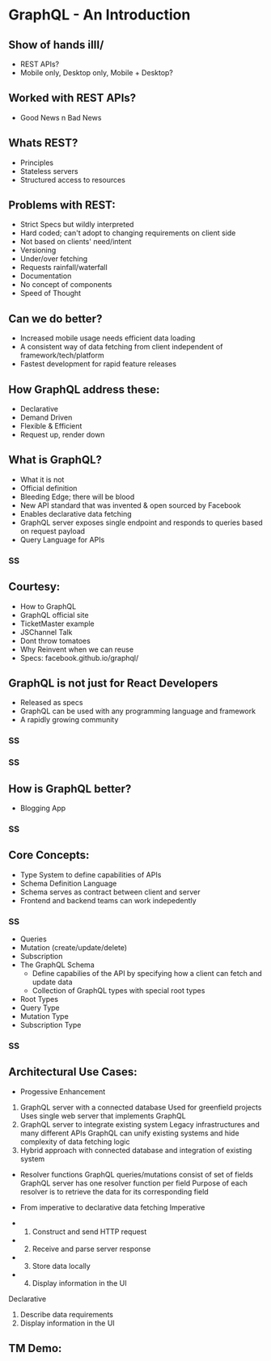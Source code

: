 # GraphQL - An Introduction

## Show of hands iIII/
- REST APIs?
- Mobile only, Desktop only, Mobile + Desktop?

## Worked with REST APIs?
- Good News n Bad News

## Whats REST?
- Principles
- Stateless servers
- Structured access to resources

## Problems with REST:
- Strict Specs but wildly interpreted
- Hard coded; can't adopt to changing requirements on client side
- Not based on clients' need/intent
- Versioning
- Under/over fetching
- Requests rainfall/waterfall
- Documentation
- No concept of components
- Speed of Thought

## Can we do better?
- Increased mobile usage needs efficient data loading
- A consistent way of data fetching from client independent of framework/tech/platform
- Fastest development for rapid feature releases

## How GraphQL address these:
- Declarative
- Demand Driven
- Flexible & Efficient
- Request up, render down

## What is GraphQL?
- What it is not
- Official definition
- Bleeding Edge; there will be blood
- New API standard that was invented & open sourced by Facebook
- Enables declarative data fetching
- GraphQL server exposes single endpoint and responds to queries based on request payload
- Query Language for APIs
### SS

## Courtesy:
- How to GraphQL
- GraphQL official site
- TicketMaster example
- JSChannel Talk
- Dont throw tomatoes
- Why Reinvent when we can reuse
- Specs: facebook.github.io/graphql/

## GraphQL is not just for React Developers
- Released as specs
- GraphQL can be used with any programming language and framework
- A rapidly growing community
### SS 
### SS

## How is GraphQL better?
- Blogging App
### SS

## Core Concepts:
- Type System to define capabilities of APIs
- Schema Definition Language
- Schema serves as contract between client and server
- Frontend and backend teams can work indepedently
### SS
  - Queries
  - Mutation (create/update/delete)
  - Subscription
- The GraphQL Schema
  - Define capabilies of the API by specifying how a client can fetch and update data
  - Collection of GraphQL types with special root types
- Root Types
- Query Type
- Mutation Type
- Subscription Type
### SS

## Architectural Use Cases:
- Progessive Enhancement
1. GraphQL server with a connected database
  Used for greenfield projects
  Uses single web server that implements GraphQL
2. GraphQL server to integrate existing system
  Legacy infrastructures and many different APIs
  GraphQL can unify existing systems and hide complexity of data fetching logic
3. Hybrid approach with connected database and integration of existing system

- Resolver functions
  GraphQL queries/mutations consist of set of fields
  GraphQL server has one resolver function per field
  Purpose of each resolver is to retrieve the data for its corresponding field

- From imperative to declarative data fetching
Imperative
- 1. Construct and send HTTP request
- 2. Receive and parse server response
- 3. Store data locally
- 4. Display information in the UI

Declarative
1. Describe data requirements
2. Display information in the UI

## TM Demo: